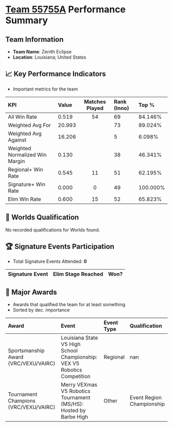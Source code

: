 # [Team 55755A](https://https://www.robotevents.com/teams/V5RC/55755A) Performance Summary

##  Team Information
- **Team Name**: Zenith Eclipse
- **Location**: Louisiana; United States

## 📈 Key Performance Indicators
- Important metrics for the team

| KPI | Value | Matches Played | Rank (Inno) | Top % |
|:---|:-----|:--------------:|:----|:-----|
| All Win Rate | 0.519 | 54 | 69 | 84.146% |
| Weighted Avg For | 20.993 |  | 73 | 89.024% |
| Weighted Avg Against | 16.206 |  | 5 | 6.098% |
| Weighted Normalized Win Margin | 0.130 |  | 38 | 46.341% |
| Regional+ Win Rate | 0.545 | 11 | 51 | 62.195% |
| Signature+ Win Rate | 0.000 | 0 | 49 | 100.000% |
| Elim Win Rate | 0.600 | 15 | 52 | 65.823% |


## 🎯 Worlds Qualification
No recorded qualifications for Worlds found.

## 🏆 Signature Events Participation
- Total Signature Events Attended: **0**

| Signature Event | Elim Stage Reached | Won? |
|:----------------|:-------------------|:----|


## 🥇 Major Awards
- Awards that qualified the team for at least something
- Sorted by dec. importance

| Award | Event | Event Type | Qualification |
|:------|:------|:-----------|:--------------|
| Sportsmanship Award (VRC/VEXU/VAIRC) | Louisiana State V5 High School Championship: VEX V5 Robotics Competition | Regional | nan |
| Tournament Champions (VRC/VEXU/VAIRC) | Merry VEXmas V5 Robotics Tournament (MS/HS): Hosted by Barbe High | Other | Event Region Championship |

